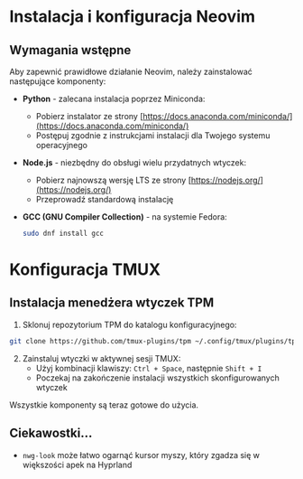 # Instalacja i konfiguracja Neovim

## Wymagania wstępne

Aby zapewnić prawidłowe działanie Neovim, należy zainstalować następujące komponenty:

- **Python** - zalecana instalacja poprzez Miniconda:

  - Pobierz instalator ze strony [https://docs.anaconda.com/miniconda/](https://docs.anaconda.com/miniconda/)
  - Postępuj zgodnie z instrukcjami instalacji dla Twojego systemu operacyjnego

- **Node.js** - niezbędny do obsługi wielu przydatnych wtyczek:

  - Pobierz najnowszą wersję LTS ze strony [https://nodejs.org/](https://nodejs.org/)
  - Przeprowadź standardową instalację

- **GCC (GNU Compiler Collection)** - na systemie Fedora:
  ```bash
  sudo dnf install gcc
  ```

# Konfiguracja TMUX

## Instalacja menedżera wtyczek TPM

1. Sklonuj repozytorium TPM do katalogu konfiguracyjnego:

```bash
git clone https://github.com/tmux-plugins/tpm ~/.config/tmux/plugins/tpm
```

2. Zainstaluj wtyczki w aktywnej sesji TMUX:
   - Użyj kombinacji klawiszy: `Ctrl + Space`, następnie `Shift + I`
   - Poczekaj na zakończenie instalacji wszystkich skonfigurowanych wtyczek

Wszystkie komponenty są teraz gotowe do użycia.

## Ciekawostki...

- `nwg-look` może łatwo ogarnąć kursor myszy, który zgadza się w większości apek na Hyprland
